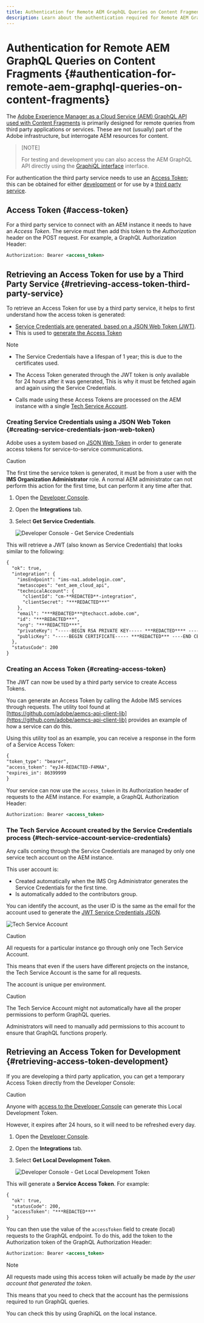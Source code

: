 ```yaml
---
title: Authentication for Remote AEM GraphQL Queries on Content Fragments
description: Learn about the authentication required for Remote AEM GraphQL queries.
---
```


# Authentication for Remote AEM GraphQL Queries on Content Fragments {#authentication-for-remote-aem-graphql-queries-on-content-fragments}

The [Adobe Experience Manager as a Cloud Service (AEM) GraphQL API used with Content Fragments](/help/assets/content-fragments/graphql-api-content-fragments.md) is primarily designed for remote queries from third party applications or services.  These are not (usually) part of the Adobe infrastructure, but interrogate AEM resources for content.

>[NOTE]
>
>For testing and development you can also access the AEM GraphQL API directly using the [GraphiQL interface](/help/assets/content-fragments/graphql-api-content-fragments.md#graphiql-interface) interface.

For authentication the third party service needs to use an [Access Token](#access-token); this can be obtained for either [development](#retrieving-access-token-development) or for use by a [third party service](#retrieving-access-token-third-party-service).

## Access Token {#access-token}

For a third party service to connect with an AEM instance it needs to have an *Access Token*. The service must then add this token to the *Authorization* header on the POST request. For example, a GraphQL Authorization Header:

```xml
Authorization: Bearer <access_token>
```

## Retrieving an Access Token for use by a Third Party Service {#retrieving-access-token-third-party-service}

To retrieve an Access Token for use by a third party service, it helps to first understand how the access token is generated:

* [Service Credentials are generated, based on a JSON Web Token (JWT)](#creating-service-credentials-json-web-token).
* This is used to [generate the Access Token](#creating-access-token)

>[!NOTE]
>
>* The Service Credentials have a lifespan of 1 year; this is due to the certificates used.
>
>* The Access Token generated through the JWT token is only available for 24 hours after it was generated, This is why it must be fetched again and again using the Service Credentials.
>
>* Calls made using these Access Tokens are processed on the AEM instance with a single [Tech Service Account](#tech-service-account-service-credentials).

### Creating Service Credentials using a JSON Web Token {#creating-service-credentials-json-web-token}

Adobe uses a system based on [JSON Web Token](https://jwt.io/) in order to generate access tokens for service-to-service communications. 

>[!CAUTION]
>
>The first time the service token is generated, it must be from a user with the **IMS Organization Administrator** role. A normal AEM administrator can not perform this action for the first time, but can perform it any time after that.

1. Open the [Developer Console](/help/implementing/cloud-manager/manage-environments.md#accessing-developer-console).

1. Open the **Integrations** tab.

1. Select **Get Service Credentials**.
   
   ![Developer Console - Get Service Credentials](assets/cfm-graphql-auth-dev-console.png)

This will retrieve a JWT (also known as Service Credentials) that looks similar to the following:

```xml
{
  "ok": true,
  "integration": {
    "imsEndpoint": "ims-na1.adobelogin.com",
    "metascopes": "ent_aem_cloud_api",
    "technicalAccount": {
      "clientId": "cm-**REDACTED**-integration",
      "clientSecret": "***REDACTED***"
    },
    "email": "***REDACTED***@techacct.adobe.com",
    "id": "***REDACTED***",
    "org": "***REDACTED***",
    "privateKey": "-----BEGIN RSA PRIVATE KEY----- ***REDACTED**** ----END RSA PRIVATE KEY-----\r\n",
    "publicKey": "-----BEGIN CERTIFICATE----- ***REDACTED*** ----END CERTIFICATE-----\r\n"
  },
  "statusCode": 200
}
```

### Creating an Access Token {#creating-access-token}

The JWT can now be used by a third party service to create Access Tokens.

You can generate an Access Token by calling the Adobe IMS services through requests. The utility tool found at [https://github.com/adobe/aemcs-api-client-lib](https://github.com/adobe/aemcs-api-client-lib) provides an example of how a service can do this.

Using this utility tool as an example, you can receive a response in the form of a Service Access Token:

```xml
{
"token_type": "bearer",
"access_token": "eyJ4-REDACTED-F4MAA",
"expires_in": 86399999
}
```

Your service can now use the `access_token` in its Authorization header of requests to the AEM instance. For example, a GraphQL Authorization Header:

```xml
Authorization: Bearer <access_token>
```

### The Tech Service Account created by the Service Credentials process {#tech-service-account-service-credentials}

Any calls coming through the Service Credentials are managed by only one service tech account on the AEM instance. 

This user account is:

* Created automatically when the IMS Org Administrator generates the Service Credentials for the first time.
* Is automatically added to the contributors group. 
 
You can identify the account, as the user ID is the same as the email for the account used to generate the [JWT Service Credentials JSON](#creating-service-credentials-json-web-token).

![Tech Service Account](assets/cfm-tech-service-account.png)

>[!CAUTION]
>
>All requests for a particular instance go through only one Tech Service Account. 
>
>This means that even if the users have different projects on the instance, the Tech Service Account is the same for all requests. 
>
>The account is unique per environment.

>[!CAUTION]
>
>The Tech Service Account might not automatically have all the proper permissions to perform GraphQL queries. 
>
>Administrators will need to manually add permissions to this account to ensure that GraphQL functions properly.

## Retrieving an Access Token for Development {#retrieving-access-token-development}

If you are developing a third party application, you can get a temporary Access Token directly from the Developer Console: 

>[!CAUTION]
>
>Anyone with [access to the Developer Console](/help/implementing/cloud-manager/manage-environments.md#accessing-developer-console) can generate this Local Development Token.
>
>However, it expires after 24 hours, so it will need to be refreshed every day.

1. Open the [Developer Console](/help/implementing/cloud-manager/manage-environments.md#accessing-developer-console).

1. Open the **Integrations** tab.

1. Select **Get Local Development Token**.
   
   ![Developer Console - Get Local Development Token](assets/cfm-graphql-auth-dev-console.png)

This will generate a **Service Access Token**. For example:

```xml
{
  "ok": true,
  "statusCode": 200,
  "accessToken": "***REDACTED***"
}
```

You can then use the value of the `accessToken` field to create (local) requests to the GraphQL endpoint. To do this, add the token to the Authorization token of the GraphQL Authorization Header:

```xml
Authorization: Bearer <access_token>
```

>[!NOTE]
>
>All requests made using this access token will actually be made *by the user account that generated the token*. 
>
>This means that you need to check that the account has the permissions required to run GraphQL queries. 
>
>You can check this by using GraphiQL on the local instance.

